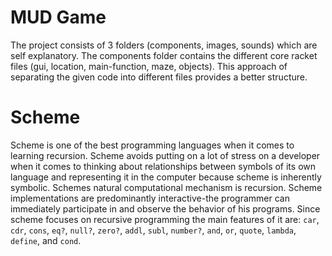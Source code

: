 # MUD Game
The project consists of 3 folders (components, images, sounds) which are self explanatory. The components folder contains  the different core racket files (gui, location, main-function, maze, objects). This approach of separating the given code into different files provides a better structure.

# Scheme
Scheme is one of the best programming languages when it comes to learning recursion. Scheme avoids putting on a lot of stress on a developer when it comes to thinking about relationships between symbols of its own language and representing it in the computer because scheme is inherently symbolic. Schemes natural computational mechanism is recursion. Scheme implementations are predominantly interactive-the programmer can immediately participate in and observe the behavior of his programs. Since scheme focuses on recursive programming the main features of it are: `car`,` cdr`, `cons`, `eq?`, `null?`, `zero?`, `addl`, `subl`, `number?`, `and`, `or`, `quote`, `lambda`, `define`, and `cond`.
